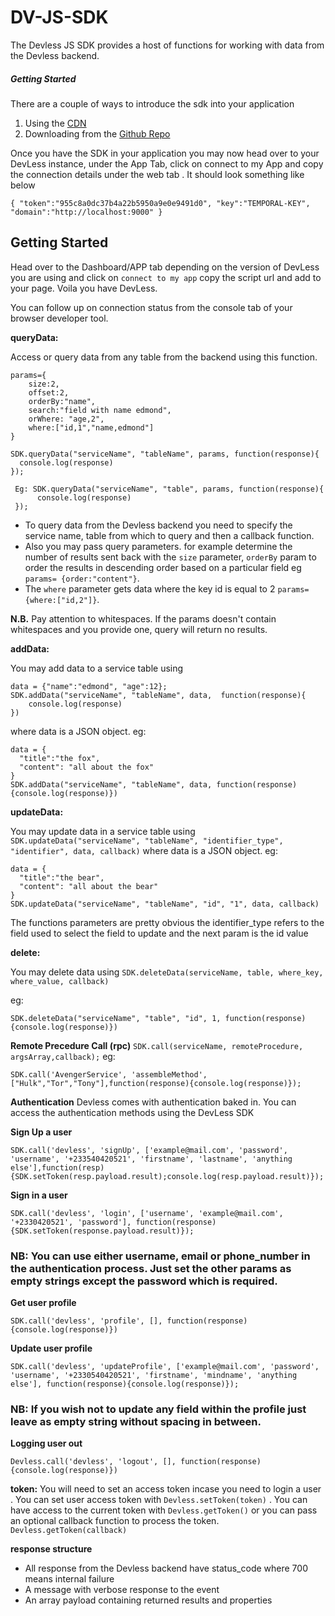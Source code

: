 # DV-JS-SDK
The Devless JS SDK provides a host of functions for working with data from the Devless backend.

##### Getting Started
There are a couple of ways to introduce the  sdk into your application

1. Using the [CDN](https://library.devless.io/cdn/1.0/dv_sdk.js)  
2. Downloading from the [Github Repo](https://github.com/DevlessTeam/DV-JS-SDK)

Once you have the SDK in your application you may now head over to your DevLess instance, under the App Tab, click on connect to my App and copy the connection details under the web tab . It should look something like below
```
{ "token":"955c8a0dc37b4a22b5950a9e0e9491d0", "key":"TEMPORAL-KEY", "domain":"http://localhost:9000" }

```


## Getting Started 
Head over to the Dashboard/APP tab depending on the version of DevLess you are using and click on `connect to my app` copy the script url and add to your page. Voila you have DevLess.

You can follow up on connection status from the console tab of your browser developer tool.

**queryData:**

Access or query data from any table from the backend using this function.

```
params={
    size:2,
    offset:2,
    orderBy:"name",
    search:"field with name edmond",
    orWhere: "age,2",
    where:["id,1","name,edmond"]
}

SDK.queryData("serviceName", "tableName", params, function(response){
  console.log(response)
});

 Eg: SDK.queryData("serviceName", "table", params, function(response){
      console.log(response)
 });
```

* To query data from the Devless backend you need  to specify the service name, table from which to query  and then a callback function.
* Also you may pass query parameters. for example determine the number of results sent back with the ``size`` parameter,
``orderBy`` param to order the results in descending order based  on a particular field eg ``params= {order:"content"}``.
* The ``where`` parameter gets data where the key id is equal to 2 ``params= {where:["id,2"]}``.

**N.B.** Pay attention to whitespaces. If the params doesn't contain whitespaces and you provide one, query will return no results.

**addData:**

You may add data to a service table using 
```
data = {"name":"edmond", "age":12};
SDK.addData("serviceName", "tableName", data,  function(response){
    console.log(response)
})
 ```
where data is a JSON object.
eg:

```
data = {
  "title":"the fox",
  "content": "all about the fox"
}
SDK.addData("serviceName", "tableName", data, function(response){console.log(response)})
```
**updateData:**

You may update data in a service table using ``SDK.updateData("serviceName", "tableName", "identifier_type", "identifier", data, callback)``
where data is a JSON object.
eg:

```
data = {
  "title":"the bear",
  "content": "all about the bear"
}
SDK.updateData("serviceName", "tableName", "id", "1", data, callback)
```
The functions parameters are pretty obvious the identifier_type refers to the field used to select the field to update and the next param is the id value 

**delete:**

You may delete data  using ``SDK.deleteData(serviceName, table, where_key, where_value, callback)``

eg:

```
SDK.deleteData("serviceName", "table", "id", 1, function(response){console.log(response)})
```
**Remote Precedure Call (rpc)**
``
SDK.call(serviceName, remoteProcedure, argsArray,callback);
``
eg:
```
SDK.call('AvengerService', 'assembleMethod', ["Hulk","Tor","Tony"],function(response){console.log(response)});
```

**Authentication**
Devless comes with authentication baked in.
You can access the authentication methods using the DevLess SDK

**Sign Up a user**
```
SDK.call('devless', 'signUp', ['example@mail.com', 'password', 'username', '+233540420521', 'firstname', 'lastname', 'anything else'],function(resp){SDK.setToken(resp.payload.result);console.log(resp.payload.result)});
```
**Sign in a user**
```
SDK.call('devless', 'login', ['username', 'example@mail.com', '+2330420521', 'password'], function(response){SDK.setToken(response.payload.result)});

```
### NB: You can use either username, email or phone_number in the authentication process. Just set the other params as empty strings except the password which is required.

**Get user profile**

```
SDK.call('devless', 'profile', [], function(response){console.log(response)})

```

**Update user profile**
```
SDK.call('devless', 'updateProfile', ['example@mail.com', 'password', 'username', '+2330540420521', 'firstname', 'mindname', 'anything else'], function(response){console.log(response)});

```
### NB: If you wish not to update any field within the profile just leave as empty string without spacing in between. 

**Logging user out**
```
Devless.call('devless', 'logout', [], function(response){console.log(response)})

```

**token:**
You will need to set an access token incase you need to login a user .
You can set user access token with ``Devless.setToken(token)`` .
You can have access to the current token with ``Devless.getToken()`` or you can pass an optional callback function to process the token.
``Devless.getToken(callback)``



**response structure**
* All response from the Devless backend have status_code where 700 means internal failure
* A message with verbose response to the event 
* An array payload containing returned results and properties 





